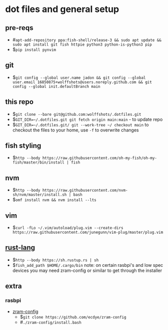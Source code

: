 # dot files and general setup

## pre-reqs
- #`apt-add-repository ppa:fish-shell/release-3 && sudo apt update && sudo apt install git fish httpie python3 python-is-python3 pip`
- $`pip install pynvim`

## git
- $`git config --global user.name jadon && git config --global user.email 16850875+wolffshots@users.noreply.github.com && git config --global init.defaultBranch main`

## this repo
- $`git clone --bare git@github.com:wolffshots/.dotfiles.git`
- $`GIT_DIR=~/.dotfiles.git git fetch origin main:main` - to update repo
- $`GIT_DIR=~/.dotfiles.git/ git --work-tree ~/ checkout main` to checkout the files to your home, use `-f` to overwrite changes

## fish styling
- $`http --body https://raw.githubusercontent.com/oh-my-fish/oh-my-fish/master/bin/install | fish`

## nvm
- $`http --body https://raw.githubusercontent.com/nvm-sh/nvm/master/install.sh | bash`
- $`omf install nvm && nvm install --lts`

## vim
- $`curl -fLo ~/.vim/autoload/plug.vim --create-dirs https://raw.githubusercontent.com/junegunn/vim-plug/master/plug.vim`

## [rust-lang](https://www.rust-lang.org/learn/get-started)
- $`http --body https://sh.rustup.rs | sh`
- $`fish_add_path $HOME/.cargo/bin`
note: on certain rasbpi's and low spec devices you may need zram-config or similar to get through the installer

## extra
### rasbpi
- [zram-config](https://github.com/ecdye/zram-config) 
    - $`git clone https://github.com/ecdye/zram-config`
    - #`./zram-config/install.bash` 

